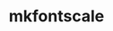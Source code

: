 ---
title: "mkfontscale"
layout: cache
categories: [package, develop]
meta: {"compilers": ["gcc@10.5.0", "gcc@11.1.0", "gcc@11.4.0", "gcc@13.3.0", "intel-oneapi-compilers@2025.1.0"], "num_specs": 32, "num_specs_by_stack": {"data-vis-sdk": 9, "developer-tools-aarch64-linux-gnu": 5, "developer-tools-x86_64_v3-linux-gnu": 5, "e4s": 5, "e4s-oneapi": 3, "hep": 5, "root": 32}, "oss": ["centos7", "rhel8", "ubuntu20.04", "ubuntu22.04"], "platforms": ["linux"], "stacks": ["data-vis-sdk", "developer-tools-aarch64-linux-gnu", "developer-tools-x86_64_v3-linux-gnu", "e4s", "e4s-oneapi", "hep", "root"], "targets": ["aarch64", "x86_64_v3"], "versions": ["1.2.3"]}
spec_details: [{"compiler": "gcc@13.3.0", "hash": "4fucz6ffb43vkuxkacms7vx5fjcybn6b", "os": "rhel8", "platform": "linux", "size": "-", "stacks": ["developer-tools-aarch64-linux-gnu", "root"], "target": "aarch64", "variants": ["build_system=autotools"], "versions": ["1.2.3"]}, {"compiler": "gcc@11.1.0", "hash": "4t46jlnqmyzy7omr7z3tx4pckjwabdqx", "os": "ubuntu20.04", "platform": "linux", "size": "-", "stacks": ["data-vis-sdk", "root"], "target": "x86_64_v3", "variants": ["build_system=autotools"], "versions": ["1.2.3"]}, {"compiler": "gcc@11.1.0", "hash": "4w22ryopfguacfn4j2vngea5pvg6z7qq", "os": "ubuntu20.04", "platform": "linux", "size": "-", "stacks": ["data-vis-sdk", "root"], "target": "x86_64_v3", "variants": ["build_system=autotools"], "versions": ["1.2.3"]}, {"compiler": "gcc@11.4.0", "hash": "77buiygvqa2kjjahdenycykhvfzegin6", "os": "ubuntu22.04", "platform": "linux", "size": "-", "stacks": ["hep", "root"], "target": "x86_64_v3", "variants": ["build_system=autotools"], "versions": ["1.2.3"]}, {"compiler": "gcc@11.4.0", "hash": "7qihbvpq2dl6hmcghwtueclj4oobvpsv", "os": "ubuntu22.04", "platform": "linux", "size": "-", "stacks": ["e4s", "root"], "target": "x86_64_v3", "variants": ["build_system=autotools"], "versions": ["1.2.3"]}, {"compiler": "intel-oneapi-compilers@2025.1.0", "hash": "aovokr3l2u3n6hchwr6qjd7vlie7csva", "os": "ubuntu22.04", "platform": "linux", "size": "-", "stacks": ["e4s-oneapi", "root"], "target": "x86_64_v3", "variants": ["build_system=autotools"], "versions": ["1.2.3"]}, {"compiler": "gcc@10.5.0", "hash": "b3ksr332zelo6zd3rmhxvrxcdrciszwu", "os": "centos7", "platform": "linux", "size": "-", "stacks": ["developer-tools-x86_64_v3-linux-gnu", "root"], "target": "x86_64_v3", "variants": ["build_system=autotools"], "versions": ["1.2.3"]}, {"compiler": "gcc@11.4.0", "hash": "bfe767md22ejn76botr5sdy4zg2oeops", "os": "ubuntu22.04", "platform": "linux", "size": "-", "stacks": ["hep", "root"], "target": "x86_64_v3", "variants": ["build_system=autotools"], "versions": ["1.2.3"]}, {"compiler": "gcc@11.4.0", "hash": "choucvic6afa3m6bp23iizvt2i5s2mwt", "os": "ubuntu22.04", "platform": "linux", "size": "-", "stacks": ["hep", "root"], "target": "x86_64_v3", "variants": ["build_system=autotools"], "versions": ["1.2.3"]}, {"compiler": "gcc@11.1.0", "hash": "csglhfmx4brx7kqp77glbt5vzqu6n3rq", "os": "ubuntu20.04", "platform": "linux", "size": "-", "stacks": ["data-vis-sdk", "root"], "target": "x86_64_v3", "variants": ["build_system=autotools"], "versions": ["1.2.3"]}, {"compiler": "gcc@13.3.0", "hash": "fn3tik4cbro6voa2q62sm6mdm2dxmwi5", "os": "rhel8", "platform": "linux", "size": "-", "stacks": ["developer-tools-aarch64-linux-gnu", "root"], "target": "aarch64", "variants": ["build_system=autotools"], "versions": ["1.2.3"]}, {"compiler": "gcc@11.4.0", "hash": "gc3i4e6k3bw47org337rwu7nyglx2me2", "os": "ubuntu22.04", "platform": "linux", "size": "-", "stacks": ["hep", "root"], "target": "x86_64_v3", "variants": ["build_system=autotools"], "versions": ["1.2.3"]}, {"compiler": "gcc@11.4.0", "hash": "gyxmjqtmiitmqfsjvjczq7524a7657bc", "os": "ubuntu22.04", "platform": "linux", "size": "-", "stacks": ["hep", "root"], "target": "x86_64_v3", "variants": ["build_system=autotools"], "versions": ["1.2.3"]}, {"compiler": "gcc@11.4.0", "hash": "h3aaaysmf6thmrvgewekswpsqdhfhjuy", "os": "ubuntu22.04", "platform": "linux", "size": "-", "stacks": ["e4s", "root"], "target": "x86_64_v3", "variants": ["build_system=autotools"], "versions": ["1.2.3"]}, {"compiler": "gcc@13.3.0", "hash": "if7pizes7wos3wodrvy22ql5qwpybhpy", "os": "rhel8", "platform": "linux", "size": "-", "stacks": ["developer-tools-aarch64-linux-gnu", "root"], "target": "aarch64", "variants": ["build_system=autotools"], "versions": ["1.2.3"]}, {"compiler": "gcc@10.5.0", "hash": "jkwft2mvb52mtkdkeqitbhkccu7uuqlq", "os": "centos7", "platform": "linux", "size": "-", "stacks": ["developer-tools-x86_64_v3-linux-gnu", "root"], "target": "x86_64_v3", "variants": ["build_system=autotools"], "versions": ["1.2.3"]}, {"compiler": "gcc@11.1.0", "hash": "nqc55fnhzphlqljf7e5gg2zsg5kp2ixb", "os": "ubuntu20.04", "platform": "linux", "size": "-", "stacks": ["data-vis-sdk", "root"], "target": "x86_64_v3", "variants": ["build_system=autotools"], "versions": ["1.2.3"]}, {"compiler": "gcc@11.1.0", "hash": "p62dv3u7ikk6pe2jzzhuna2iidzxpp4c", "os": "ubuntu20.04", "platform": "linux", "size": "-", "stacks": ["data-vis-sdk", "root"], "target": "x86_64_v3", "variants": ["build_system=autotools"], "versions": ["1.2.3"]}, {"compiler": "gcc@11.1.0", "hash": "paihj25do2a7sflbpxvmd472vaoot2mc", "os": "ubuntu20.04", "platform": "linux", "size": "-", "stacks": ["data-vis-sdk", "root"], "target": "x86_64_v3", "variants": ["build_system=autotools"], "versions": ["1.2.3"]}, {"compiler": "gcc@10.5.0", "hash": "pki5idfcpmhbqowrchwo5s4crxh6yx3o", "os": "centos7", "platform": "linux", "size": "-", "stacks": ["developer-tools-x86_64_v3-linux-gnu", "root"], "target": "x86_64_v3", "variants": ["build_system=autotools"], "versions": ["1.2.3"]}, {"compiler": "gcc@13.3.0", "hash": "px4quhprpofulxoihb6nbliprb2l3neb", "os": "rhel8", "platform": "linux", "size": "-", "stacks": ["developer-tools-aarch64-linux-gnu", "root"], "target": "aarch64", "variants": ["build_system=autotools"], "versions": ["1.2.3"]}, {"compiler": "gcc@10.5.0", "hash": "qzohak4suwbujc7iac7cd6yhkr7gtuch", "os": "centos7", "platform": "linux", "size": "-", "stacks": ["developer-tools-x86_64_v3-linux-gnu", "root"], "target": "x86_64_v3", "variants": ["build_system=autotools"], "versions": ["1.2.3"]}, {"compiler": "gcc@11.4.0", "hash": "rprvjxrylexqefl6sok7apwria5fmnho", "os": "ubuntu22.04", "platform": "linux", "size": "-", "stacks": ["e4s", "root"], "target": "x86_64_v3", "variants": ["build_system=autotools"], "versions": ["1.2.3"]}, {"compiler": "gcc@11.4.0", "hash": "tot2e5lwmmmdwm6nopv5lkdv7llmrf3o", "os": "ubuntu22.04", "platform": "linux", "size": "-", "stacks": ["e4s", "root"], "target": "x86_64_v3", "variants": ["build_system=autotools"], "versions": ["1.2.3"]}, {"compiler": "gcc@11.1.0", "hash": "uloylintjiwohhbu25mxclnntxhototm", "os": "ubuntu20.04", "platform": "linux", "size": "-", "stacks": ["data-vis-sdk", "root"], "target": "x86_64_v3", "variants": ["build_system=autotools"], "versions": ["1.2.3"]}, {"compiler": "intel-oneapi-compilers@2025.1.0", "hash": "v4o77wizzhi2kqtmnm37ng4ivnide6v4", "os": "ubuntu22.04", "platform": "linux", "size": "-", "stacks": ["e4s-oneapi", "root"], "target": "x86_64_v3", "variants": ["build_system=autotools"], "versions": ["1.2.3"]}, {"compiler": "gcc@10.5.0", "hash": "vp4k462qub67lftwsz2q2r36ku4vla55", "os": "centos7", "platform": "linux", "size": "-", "stacks": ["developer-tools-x86_64_v3-linux-gnu", "root"], "target": "x86_64_v3", "variants": ["build_system=autotools"], "versions": ["1.2.3"]}, {"compiler": "gcc@11.1.0", "hash": "vys625qchbd2wqgoj4qkasjkdqomb5ki", "os": "ubuntu20.04", "platform": "linux", "size": "-", "stacks": ["data-vis-sdk", "root"], "target": "x86_64_v3", "variants": ["build_system=autotools"], "versions": ["1.2.3"]}, {"compiler": "gcc@13.3.0", "hash": "w4flvpw5aytrg74fbe2edatrcyef3hvd", "os": "rhel8", "platform": "linux", "size": "-", "stacks": ["developer-tools-aarch64-linux-gnu", "root"], "target": "aarch64", "variants": ["build_system=autotools"], "versions": ["1.2.3"]}, {"compiler": "gcc@11.1.0", "hash": "wc5zjprsnxs7sizjnyyb742qvzubkpka", "os": "ubuntu20.04", "platform": "linux", "size": "-", "stacks": ["data-vis-sdk", "root"], "target": "x86_64_v3", "variants": ["build_system=autotools"], "versions": ["1.2.3"]}, {"compiler": "gcc@11.4.0", "hash": "xxi5bfegvst6pwmkn5qxoj3teeb54vcy", "os": "ubuntu22.04", "platform": "linux", "size": "-", "stacks": ["e4s", "root"], "target": "x86_64_v3", "variants": ["build_system=autotools"], "versions": ["1.2.3"]}, {"compiler": "intel-oneapi-compilers@2025.1.0", "hash": "zoupaf3nr7u56v2osp6b5gnehbostq4w", "os": "ubuntu22.04", "platform": "linux", "size": "-", "stacks": ["e4s-oneapi", "root"], "target": "x86_64_v3", "variants": ["build_system=autotools"], "versions": ["1.2.3"]}]
---
